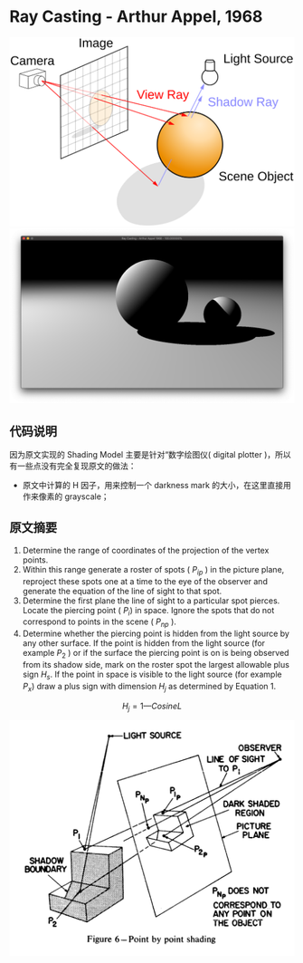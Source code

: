 # Ray Casting - Arthur Appel, 1968

![diagram](./images/wiki_ray_trace_diagram.svg)
![Screen Shot 2020-05-03 at 8.08.21 PM.png](./images/Screen-Shot-2020-05-08.png)

## 代码说明

因为原文实现的 Shading Model 主要是针对“数字绘图仪( digital plotter )，所以有一些点没有完全复现原文的做法：
- 原文中计算的 H 因子，用来控制一个 darkness mark 的大小，在这里直接用作来像素的 grayscale；

## 原文摘要

1. Determine the range of coordinates of the projection of the vertex points.
2. Within this range generate a roster of spots ( $P_{ip}$ ) in the picture plane, reproject these spots one at a time to the eye of the observer and generate the equation of the line of sight to that spot.
3. Determine the first plane the line of sight to a particular spot pierces. Locate the piercing point ( $P_i$) in space. Ignore the spots that do not correspond to points in the scene ( $P_{np}$ ).
4. Determine whether the piercing point is hidden from the light source by any other surface. If the point is hidden from the light source (for example $P_2$ ) or if the surface the piercing point is on is being observed from its shadow side, mark on the roster spot the largest allowable plus sign $H_s$. If the point in space is visible to the light source (for example $P_x$) draw a plus sign with dimension $H_j$ as determined by Equation 1.

$$
H_j = 1 — Cosine L
$$

![Figure 6](./images/figure_06.png)